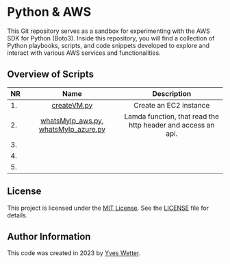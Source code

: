 # Python & AWS

This Git repository serves as a sandbox for experimenting with the AWS SDK for Python (Boto3). Inside this repository, you will find a collection of Python playbooks, scripts, and code snippets developed to explore and interact with various AWS services and functionalities.

## Overview of Scripts

| **NR** |                                    **Name**                                    |                       **Description**                        |
|--------|:------------------------------------------------------------------------------:|:------------------------------------------------------------:|
| 1.     |                           [createVM.py](createVM.py)                           |                    Create an EC2 instance                    |
| 2.     | [whatsMyIp_aws.py](whatsMyIp_aws.py), [whatsMyIp_azure.py](whatsMyIp_azure.py) | Lamda function, that read the http header and access an api. |
| 3.     |                                                                                |                                                              |
| 4.     |                                                                                |                                                              |
| 5.     |                                                                                |                                                              |

## License

This project is licensed under the [MIT License](https://opensource.org/licenses/MIT). See the [LICENSE](LICENSE) file for details.

## Author Information

This code was created in 2023 by [Yves Wetter](mailto:yves.wetter@edu.tbz.ch).
